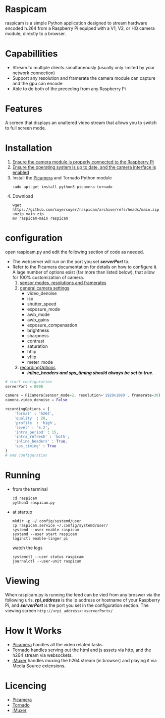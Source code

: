 # Raspicam
raspicam is a simple Python application designed to stream hardware encoded h.264 from a Raspberry Pi equiped with a V1, V2, or HQ camera module, directly to a browser. 

# Capabillities
- Stream to multiple clients simultaneously (usually only limited by your network connection) 
- Support any resolution and framerate the camera module can capture and the gpu can encode 
- Able to do both of the preceding from any Raspberry Pi

# Features
A screen that displays an unaltered video stream that allows you to switch to full screen mode.

# Installation
1. [Ensure the camera module is properly connected to the Raspberry Pi](https://projects.raspberrypi.org/en/projects/getting-started-with-picamera/2)
1. [Ensure the operating system is up to date, and the camera interface is enabled](https://www.raspberrypi.org/documentation/configuration/camera.md)
1. Install the [Picamera](https://picamera.readthedocs.io/en/release-1.13/) and Tornado Python module
    ```
    sudo apt-get install python3-picamera tornado
    ```
1. Download
   ```
   wget https://github.com/soyersoyer/raspicam/archive/refs/heads/main.zip
   unzip main.zip
   mv raspicam-main raspicam
   ```

# configuration
open raspicam.py and edit the following section of code as needed. 
- The webserver will run on the port you set **_serverPort_** to.  
- Refer to the Picamera documentation for details on how to configure it. A lage number of options exist (far more than listed below), that allow for 100% customization of camera. 
    1. [sensor modes, resolutions and framerates](https://picamera.readthedocs.io/en/release-1.13/fov.html#sensor-modes)
    1. [general camera settings](https://picamera.readthedocs.io/en/release-1.13/api_camera.html#picamera.PiCamera.ISO)
        * video_denoise
        * iso
        * shutter_speed
        * exposure_mode
        * awb_mode
        * awb_gains
        * exposure_compensation
        * brightness
        * sharpness
        * contrast
        * saturation
        * hflip
        * vflip
        * meter_mode
    1. [recordingOptions](https://picamera.readthedocs.io/en/release-1.13/api_camera.html#picamera.PiCamera.start_recording)
        *  **_inline_headers and sps_timing should always be set to true._**
```python
# start configuration
serverPort = 8000

camera = PiCamera(sensor_mode=2, resolution='1920x1080', framerate=30)
camera.video_denoise = False

recordingOptions = {
    'format' : 'h264', 
    'quality' : 20, 
    'profile' : 'high', 
    'level' : '4.2', 
    'intra_period' : 15, 
    'intra_refresh' : 'both', 
    'inline_headers' : True, 
    'sps_timing' : True
}
# end configuration
```

# Running 
- from the terminal
    ```
    cd raspicam
    python3 raspicam.py
    ```
- at startup
    ```
    mkdir -p ~/.config/systemd/user
    cp raspicam.service ~/.config/systemd/user/
    systemd --user enable raspicam
    systemd --user start raspicam
    loginctl enable-linger pi
    ```

    watch the logs
    ```
    systemctl --user status raspicam
    journalctl --user-unit raspicam
    ```

# Viewing
When raspicam.py is running the feed can be vied from any broswer via the following urls. **_rpi_address_** is the ip address or hostname of your Raspberry Pi, and **_serverPort_** is the port you set in the configuration section.
The viewing screen
    ```
    http://<rpi_address>:<serverPort>/
    ```


# How It Works
- [Picamera](https://picamera.readthedocs.io/en/release-1.13/) handles all the video related tasks.
- [Tornado](https://www.tornadoweb.org/en/stable/) handles serving out the html and js assets via http, and the h264 stream via websockets.
- [jMuxer](https://github.com/samirkumardas/jmuxer) handles muxing the h264 stream (in browser) and playing it via Media Source extensions. 

# Licencing
- [Picamera](https://github.com/waveform80/picamera/blob/master/LICENSE.txt)
- [Tornado](https://github.com/tornadoweb/tornado/blob/master/LICENSE)
- [jMuxer](https://github.com/samirkumardas/jmuxer/blob/master/LICENSE)
